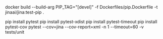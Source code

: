 docker build --build-arg PIP_TAG="[devel]" -f Dockerfiles/pip.Dockerfile -t jinaai/jina:test-pip .

pip install pytest
pip install pytest-xdist
pip install pytest-timeout
pip install pytest-cov
pytest --cov=jina --cov-report=xml -n 1 --timeout=60 -v tests/unit
